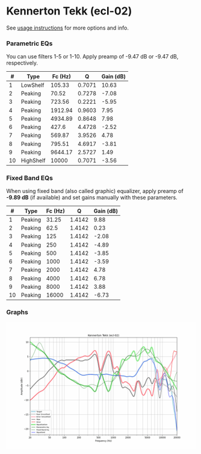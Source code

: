 # Kennerton Tekk (ecl-02)
See [usage instructions](https://github.com/jaakkopasanen/AutoEq#usage) for more options and info.

### Parametric EQs
You can use filters 1-5 or 1-10. Apply preamp of -9.47 dB or -9.47 dB, respectively.

|   # | Type      |   Fc (Hz) |      Q |   Gain (dB) |
|-----|-----------|-----------|--------|-------------|
|   1 | LowShelf  |    105.33 | 0.7071 |       10.63 |
|   2 | Peaking   |     70.52 | 0.7278 |       -7.08 |
|   3 | Peaking   |    723.56 | 0.2221 |       -5.95 |
|   4 | Peaking   |   1912.94 | 0.9603 |        7.95 |
|   5 | Peaking   |   4934.89 | 0.8648 |        7.98 |
|   6 | Peaking   |    427.6  | 4.4728 |       -2.52 |
|   7 | Peaking   |    569.87 | 3.9526 |        4.78 |
|   8 | Peaking   |    795.51 | 4.6917 |       -3.81 |
|   9 | Peaking   |   9644.17 | 2.5727 |        1.49 |
|  10 | HighShelf |  10000    | 0.7071 |       -3.56 |

### Fixed Band EQs
When using fixed band (also called graphic) equalizer, apply preamp of **-9.89 dB** (if available) and set gains manually with these parameters.

|   # | Type    |   Fc (Hz) |      Q |   Gain (dB) |
|-----|---------|-----------|--------|-------------|
|   1 | Peaking |     31.25 | 1.4142 |        9.88 |
|   2 | Peaking |     62.5  | 1.4142 |        0.23 |
|   3 | Peaking |    125    | 1.4142 |       -2.08 |
|   4 | Peaking |    250    | 1.4142 |       -4.89 |
|   5 | Peaking |    500    | 1.4142 |       -3.85 |
|   6 | Peaking |   1000    | 1.4142 |       -3.59 |
|   7 | Peaking |   2000    | 1.4142 |        4.78 |
|   8 | Peaking |   4000    | 1.4142 |        6.78 |
|   9 | Peaking |   8000    | 1.4142 |        3.88 |
|  10 | Peaking |  16000    | 1.4142 |       -6.73 |

### Graphs
![](./Kennerton%20Tekk%20(ecl-02).png)
